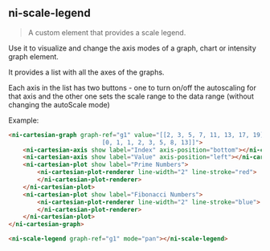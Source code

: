 ## ni-scale-legend

> A custom element that provides a scale legend.

Use it to visualize and change the axis modes of a graph, chart or intensity graph element.

It provides a list with all the axes of the graphs.

Each axis in the list has two buttons - one to turn on/off the autoscaling for that axis and
the other one sets the scale range to the data range (without changing the autoScale mode)

Example:
```html
<ni-cartesian-graph graph-ref="g1" value="[[2, 3, 5, 7, 11, 13, 17, 19],
                          [0, 1, 1, 2, 3, 5, 8, 13]]">
    <ni-cartesian-axis show label="Index" axis-position="bottom"></ni-cartesian-axis>
    <ni-cartesian-axis show label="Value" axis-position="left"></ni-cartesian-axis>
    <ni-cartesian-plot show label="Prime Numbers">
        <ni-cartesian-plot-renderer line-width="2" line-stroke="red">
        </ni-cartesian-plot-renderer>
    </ni-cartesian-plot>
    <ni-cartesian-plot show label="Fibonacci Numbers">
        <ni-cartesian-plot-renderer line-width="2" line-stroke="blue">
        </ni-cartesian-plot-renderer>
    </ni-cartesian-plot>
</ni-cartesian-graph>

<ni-scale-legend graph-ref="g1" mode="pan"></ni-scale-legend>
```
